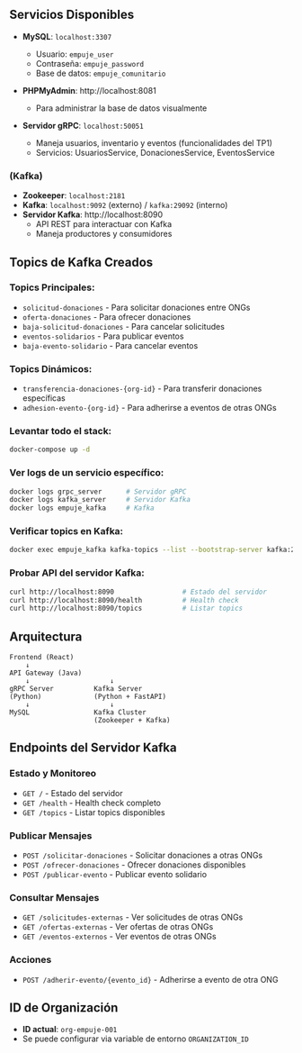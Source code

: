 ## Servicios Disponibles

- **MySQL**: `localhost:3307`

  - Usuario: `empuje_user`
  - Contraseña: `empuje_password`
  - Base de datos: `empuje_comunitario`

- **PHPMyAdmin**: http://localhost:8081

  - Para administrar la base de datos visualmente

- **Servidor gRPC**: `localhost:50051`
  - Maneja usuarios, inventario y eventos (funcionalidades del TP1)
  - Servicios: UsuariosService, DonacionesService, EventosService

### **(Kafka)**

- **Zookeeper**: `localhost:2181`
- **Kafka**: `localhost:9092` (externo) / `kafka:29092` (interno)
- **Servidor Kafka**: http://localhost:8090
  - API REST para interactuar con Kafka
  - Maneja productores y consumidores

## Topics de Kafka Creados

### Topics Principales:

- `solicitud-donaciones` - Para solicitar donaciones entre ONGs
- `oferta-donaciones` - Para ofrecer donaciones
- `baja-solicitud-donaciones` - Para cancelar solicitudes
- `eventos-solidarios` - Para publicar eventos
- `baja-evento-solidario` - Para cancelar eventos

### Topics Dinámicos:

- `transferencia-donaciones-{org-id}` - Para transferir donaciones específicas
- `adhesion-evento-{org-id}` - Para adherirse a eventos de otras ONGs

### Levantar todo el stack:

```bash
docker-compose up -d
```

### Ver logs de un servicio específico:

```bash
docker logs grpc_server      # Servidor gRPC
docker logs kafka_server     # Servidor Kafka
docker logs empuje_kafka     # Kafka
```

### Verificar topics en Kafka:

```bash
docker exec empuje_kafka kafka-topics --list --bootstrap-server kafka:29092
```

### Probar API del servidor Kafka:

```bash
curl http://localhost:8090                 # Estado del servidor
curl http://localhost:8090/health          # Health check
curl http://localhost:8090/topics          # Listar topics
```

## Arquitectura

```
Frontend (React)
    ↓
API Gateway (Java)
    ↓                    ↓
gRPC Server          Kafka Server
(Python)             (Python + FastAPI)
    ↓                    ↓
MySQL                Kafka Cluster
                     (Zookeeper + Kafka)
```

## Endpoints del Servidor Kafka

### Estado y Monitoreo

- `GET /` - Estado del servidor
- `GET /health` - Health check completo
- `GET /topics` - Listar topics disponibles

### Publicar Mensajes

- `POST /solicitar-donaciones` - Solicitar donaciones a otras ONGs
- `POST /ofrecer-donaciones` - Ofrecer donaciones disponibles
- `POST /publicar-evento` - Publicar evento solidario

### Consultar Mensajes

- `GET /solicitudes-externas` - Ver solicitudes de otras ONGs
- `GET /ofertas-externas` - Ver ofertas de otras ONGs
- `GET /eventos-externos` - Ver eventos de otras ONGs

### Acciones

- `POST /adherir-evento/{evento_id}` - Adherirse a evento de otra ONG

## ID de Organización

- **ID actual**: `org-empuje-001`
- Se puede configurar via variable de entorno `ORGANIZATION_ID`

